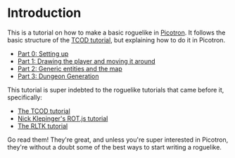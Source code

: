 # Introduction
This is a tutorial on how to make a basic roguelike in [Picotron](https://www.lexaloffle.com/picotron.php). It follows the basic structure of the [TCOD tutorial](https://rogueliketutorials.com/tutorials/tcod/v2/), but explaining how to do it in Picotron.

- [Part 0: Setting up](./part-0/part-0.html)
- [Part 1: Drawing the player and moving it around](./part-1/part-1.html)
- [Part 2: Generic entities and the map](./part-2/part-2.html)
- [Part 3: Dungeon Generation](./part-3/part-3.html)


This tutorial is super indebted to the roguelike tutorials that came before it, specifically:
- [The TCOD tutorial](https://rogueliketutorials.com/tutorials/tcod/v2/)
- [Nick Klepinger's ROT.js tutorial](https://klepinger.dev/rotjs-tutorial)
- [The RLTK tutorial](https://bfnightly.bracketproductions.com/rustbook/)

Go read them! They're great, and unless you're super interested in Picotron, they're without a doubt some of the best ways to start writing a roguelike.
